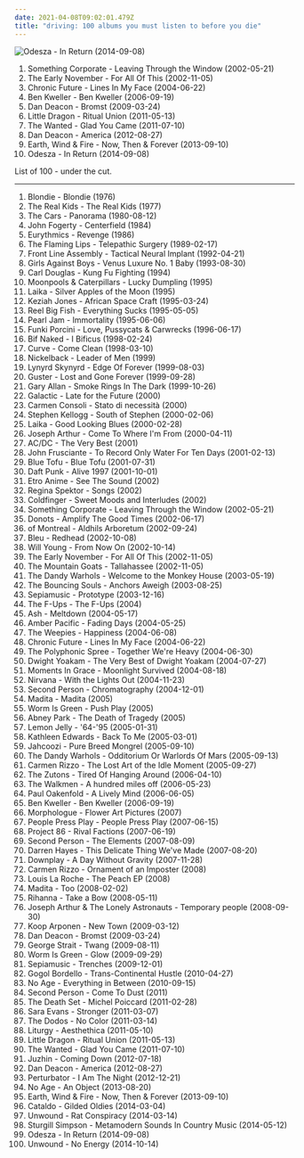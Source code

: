 ```yaml
---
date: 2021-04-08T09:02:01.479Z
title: "driving: 100 albums you must listen to before you die"
---
```

![Odesza - In Return (2014-09-08)](http://coverartarchive.org/release/352ed422-6ff3-45e4-ad0b-60d7111ca67a/8241101268-500.jpg "Odesza - In Return (2014-09-08)")
<ol class="albums">
<li data-cover="http://coverartarchive.org/release/2dac1fd4-94ec-390a-985d-c7440c647a99/11024423754-500.jpg" data-tags="piano rock" role="button">Something Corporate - Leaving Through the Window (2002-05-21)</li>
<li data-cover="http://coverartarchive.org/release/3895df67-624a-40ac-b5f7-db66bebff818/11597682469-500.jpg" data-tags="emo, indie rock, indie" role="button">The Early November - For All Of This (2002-11-05)</li>
<li data-cover="http://coverartarchive.org/release/234140bb-6fb4-4672-88a1-a79f2b6b3530/15104527471-500.jpg" data-tags="indie, rock, alternative, alternative rock, indie rock, driving, punk rock, pop punk, game, burnout 3, chronic future, oh dear my face has melted" role="button">Chronic Future - Lines In My Face (2004-06-22)</li>
<li data-cover="https://img.discogs.com/a9-NuRnMchaB4Nxk4oZYnJdkC6o=/fit-in/599x589/filters:strip_icc():format(jpeg):mode_rgb():quality(90)/discogs-images/R-3393470-1328660443.jpeg.jpg" data-tags="indie, rock, indie rock, singer-songwriter" role="button">Ben Kweller - Ben Kweller (2006-09-19)</li>
<li data-cover="http://coverartarchive.org/release/3bb79800-0644-4e8d-8274-0775a74de3ad/3302404966-500.jpg" data-tags="experimental" role="button">Dan Deacon - Bromst (2009-03-24)</li>
<li data-cover="https://img.discogs.com/SmWzFHMp4iRkXEpAx0Oc-PKF90I=/fit-in/450x453/filters:strip_icc():format(jpeg):mode_rgb():quality(90)/discogs-images/R-3033588-1312713162.jpeg.jpg" data-tags="trip-hop" role="button">Little Dragon - Ritual Union (2011-05-13)</li>
<li data-cover="http://coverartarchive.org/release/0006d58c-54fa-42b7-bdb3-50feb65d79e6/5129565913-500.jpg" data-tags="night club dance" role="button">The Wanted - Glad You Came (2011-07-10)</li>
<li data-cover="https://img.discogs.com/SialTdLqfIVngta-WfhyvKRLeMw=/fit-in/600x600/filters:strip_icc():format(jpeg):mode_rgb():quality(90)/discogs-images/R-3826540-1345940532-4427.jpeg.jpg" data-tags="electronica, indie, experimental, indie electronic, epic, driving, intense, eclectic, 10s, baltimore, domino, wham city, builds, kaleidoscopic, dan deacon, wfmu heavily played records, 05-mediocre" role="button">Dan Deacon - America (2012-08-27)</li>
<li data-cover="http://coverartarchive.org/release/e1798dd8-58db-493a-bcec-ea3846ca6188/5116190233-500.jpg" data-tags="soul, funk, melodic, driving, energetic, summer, spiritual, reflection, uplifting, male vocalists, sophisticated, cerebral, summery, earth, celebration, celebratory, exuberant, empowerment, soothing, joyous, bright, theatrical" role="button">Earth, Wind & Fire - Now, Then & Forever (2013-09-10)</li>
<li data-cover="http://coverartarchive.org/release/352ed422-6ff3-45e4-ad0b-60d7111ca67a/8241101268-500.jpg" data-tags="electronic, electronica, indie electronic, driving, energetic, summer, confident, hypnotic, light, summery, slick, stylish, lively, day driving, boisterous, hanging out, 1 raz" role="button">Odesza - In Return (2014-09-08)</li>
</ol>
List of 100 - under the cut.
<!-- more -->

_________________

<ol class="albums">
<li data-cover="https://img.discogs.com/LkU56dhFVorhZxfTQiDWSwYXZrE=/fit-in/600x536/filters:strip_icc():format(jpeg):mode_rgb():quality(90)/discogs-images/R-6516993-1421045537-2206.jpeg.jpg" data-tags="new wave, female vocalists" role="button">
Blondie - Blondie (1976)
</li>
<li data-cover="https://img.discogs.com/9zG8vaAuIJzS6sB9WhErPbwIPOA=/fit-in/600x595/filters:strip_icc():format(jpeg):mode_rgb():quality(90)/discogs-images/R-1081082-1480094319-3225.jpeg.jpg" data-tags="classic rock, punk, power pop, driving, energetic, passionate, intense, aggressive, freewheeling, uncompromising, raucous, uplifting, strong, playful, anthemic, powerful, rebellious, rollicking, passion, joyous, humorous, cathartic, bright, motivation, rowdy, messy, american punk, brash, street-smart, hanging out, rambunctious, bravado, extroverted, tough, iveldie best of 1977" role="button">
The Real Kids - The Real Kids (1977)
</li>
<li data-cover="http://coverartarchive.org/release/7e5f45e4-f449-4329-97c9-ca364cd89fbd/5449314458-500.jpg" data-tags="80s, new wave" role="button">
The Cars - Panorama (1980-08-12)
</li>
<li data-cover="https://via.placeholder.com/450" data-tags="classic rock" role="button">
John Fogerty - Centerfield (1984)
</li>
<li data-cover="http://coverartarchive.org/release/5611b3b5-28ab-3ff1-adb0-187bba7567b3/22896262801-500.jpg" data-tags="80s, new wave, pop" role="button">
Eurythmics - Revenge (1986)
</li>
<li data-cover="http://coverartarchive.org/release/6aeb6734-4a65-4efd-86da-b6da33bf8f0c/13921894639-500.jpg" data-tags="rock, 80s, alternative, alternative rock, restless" role="button">
The Flaming Lips - Telepathic Surgery (1989-02-17)
</li>
<li data-cover="http://coverartarchive.org/release/b6416c39-19d4-3a82-bb78-f422b864d45c/2331370971-500.jpg" data-tags="industrial" role="button">
Front Line Assembly - Tactical Neural Implant (1992-04-21)
</li>
<li data-cover="http://coverartarchive.org/release/8a4781c1-2032-4897-a21c-037f4b4ff689/13364636275-500.jpg" data-tags="post-hardcore, 90s" role="button">
Girls Against Boys - Venus Luxure No. 1 Baby (1993-08-30)
</li>
<li data-cover="https://img.discogs.com/3lpyDWjqWWsui9IKG-zFVMbmbD4=/fit-in/499x500/filters:strip_icc():format(jpeg):mode_rgb():quality(90)/discogs-images/R-1334978-1287508806.jpeg.jpg" data-tags="disco, funk" role="button">
Carl Douglas - Kung Fu Fighting (1994)
</li>
<li data-cover="https://img.discogs.com/-ZYspS-qfNWyE-pI3hTgoY_v1Uo=/fit-in/600x606/filters:strip_icc():format(jpeg):mode_rgb():quality(90)/discogs-images/R-2534229-1600886937-4620.jpeg.jpg" data-tags="my favs" role="button">
Moonpools & Caterpillars - Lucky Dumpling (1995)
</li>
<li data-cover="http://coverartarchive.org/release/3d3df7f0-fc34-4d03-9f86-946026001551/18280945774-500.jpg" data-tags="trip-hop, experimental, psychedelic" role="button">
Laika - Silver Apples of the Moon (1995)
</li>
<li data-cover="https://img.discogs.com/vz_Bc5hxnLkdeYEHw3F7Ik0p1YU=/fit-in/600x589/filters:strip_icc():format(jpeg):mode_rgb():quality(90)/discogs-images/R-1480945-1283353361.jpeg.jpg" data-tags="funk" role="button">
Keziah Jones - African Space Craft (1995-03-24)
</li>
<li data-cover="http://coverartarchive.org/release/7237af3e-56ec-4b3d-9f90-89cf40b273ab/17552180567-500.jpg" data-tags="ska, ska punk" role="button">
Reel Big Fish - Everything Sucks (1995-05-05)
</li>
<li data-cover="https://img.discogs.com/JyFcrH_JEpNXy8i8Ea-ZiZJ-qBU=/fit-in/600x450/filters:strip_icc():format(jpeg):mode_rgb():quality(90)/discogs-images/R-7382814-1440312037-2384.jpeg.jpg" data-tags="rock, driving, pearl jam, music to start the day to, marcelo" role="button">
Pearl Jam - Immortality (1995-06-06)
</li>
<li data-cover="http://coverartarchive.org/release/adf858c9-0a5b-46fd-9cb7-c38e7dd830cd/10315033497-500.jpg" data-tags="downtempo, ninja tune" role="button">
Funki Porcini - Love, Pussycats & Carwrecks (1996-06-17)
</li>
<li data-cover="http://coverartarchive.org/release/6f47e641-aa91-4a9d-af30-82d83514889b/9710682175-500.jpg" data-tags="alternative rock" role="button">
Bif Naked - I Bificus (1998-02-24)
</li>
<li data-cover="http://coverartarchive.org/release/92b4a8cc-f063-4230-9756-bfd661ceb311/7947429386-500.jpg" data-tags="shoegaze" role="button">
Curve - Come Clean (1998-03-10)
</li>
<li data-cover="http://coverartarchive.org/release/d833584c-152e-4b75-bb4f-2baf226b88d2/10144689859-500.jpg" data-tags="nickelback" role="button">
Nickelback - Leader of Men (1999)
</li>
<li data-cover="https://img.discogs.com/WiK-1OZ9OI_DiKWJMXnAm9S2tdM=/fit-in/600x935/filters:strip_icc():format(jpeg):mode_rgb():quality(90)/discogs-images/R-6101246-1471092563-8075.jpeg.jpg" data-tags="southern rock" role="button">
Lynyrd Skynyrd - Edge Of Forever (1999-08-03)
</li>
<li data-cover="https://img.discogs.com/nHTpM2iNFe_ieR9WlIT7WYck7WY=/fit-in/600x595/filters:strip_icc():format(jpeg):mode_rgb():quality(90)/discogs-images/R-7860499-1589151037-6233.jpeg.jpg" data-tags="guster" role="button">
Guster - Lost and Gone Forever (1999-09-28)
</li>
<li data-cover="http://coverartarchive.org/release/c06aedd5-91c0-4e7d-bd62-37f387811147/22501129211-500.jpg" data-tags="country" role="button">
Gary Allan - Smoke Rings In The Dark (1999-10-26)
</li>
<li data-cover="http://coverartarchive.org/release/ce798ecf-4694-48a8-869e-b852d283cd8a/21926102762-500.jpg" data-tags="funk, summer" role="button">
Galactic - Late for the Future (2000)
</li>
<li data-cover="https://img.discogs.com/MHeXUwrk37HLThS3wt7466t8e0s=/fit-in/300x300/filters:strip_icc():format(jpeg):mode_rgb():quality(90)/discogs-images/R-9510569-1481830927-4514.jpeg.jpg" data-tags="rock, female vocalists, italy, musica italiana, italianigdchill" role="button">
Carmen Consoli - Stato di necessità (2000)
</li>
<li data-cover="https://img.discogs.com/xzr6-eHBKJCmll5-Oht0O8YBdYM=/fit-in/200x200/filters:strip_icc():format(jpeg):mode_rgb():quality(90)/discogs-images/R-3420508-1329729084.jpeg.jpg" data-tags="easy listening, driving, acoustic guitar, embarrassing, nice melody" role="button">
Stephen Kellogg - South of Stephen (2000-02-06)
</li>
<li data-cover="http://coverartarchive.org/release/80f877df-0922-4e4b-91d6-d791f375384d/18280985415-500.jpg" data-tags="trip-hop" role="button">
Laika - Good Looking Blues (2000-02-28)
</li>
<li data-cover="https://img.discogs.com/bRAAlSTaA7gP-5av5UzoG9nqNrE=/fit-in/600x337/filters:strip_icc():format(jpeg):mode_rgb():quality(90)/discogs-images/R-12082594-1528226543-4343.jpeg.jpg" data-tags="indie, 20 favorite albums of 2000" role="button">
Joseph Arthur - Come To Where I'm From (2000-04-11)
</li>
<li data-cover="http://coverartarchive.org/release/70c071e9-8d39-42a1-b6f1-ccf992f9216d/1368793994-500.jpg" data-tags="hard rock" role="button">
AC/DC - The Very Best (2001)
</li>
<li data-cover="http://coverartarchive.org/release/d5f20f95-7347-4479-97e4-57046bc24d00/20385600250-500.jpg" data-tags="alternative, rock" role="button">
John Frusciante - To Record Only Water For Ten Days (2001-02-13)
</li>
<li data-cover="https://img.discogs.com/Cky01Q9wxmJ8Rj6MIFiOze-XObY=/fit-in/467x466/filters:strip_icc():format(jpeg):mode_rgb():quality(90)/discogs-images/R-4736572-1373878722-8763.jpeg.jpg" data-tags="usa, driving, american, west coast, american artist, artists who are lastfm users, elektro target, coma, climax, us indie, the music maker society, american bands, american brilliance, west coast sound, american indie, usa artists, us independent, autumn tapes, gling-gling, fondation, us-american, american dream, american singer, west coast underground, west-coast, antropological, atmospheres, usa music, west coast chill, us american, drivingfast, usa underground, bengt, chaotisch holistisch, american vocalists, cruto, amercian band, climat, from fh library 120617, adult swim bump" role="button">
Blue Tofu - Blue Tofu (2001-07-31)
</li>
<li data-cover="http://coverartarchive.org/release/cc85b1de-cf7e-3241-9022-fea31857beab/16360798338-500.jpg" data-tags="electronic, electronica, french, electro, house, live, daft punk" role="button">
Daft Punk - Alive 1997 (2001-10-01)
</li>
<li data-cover="https://img.discogs.com/dps5Bn42ItxNyjxhgZjSaAQqnOs=/fit-in/600x542/filters:strip_icc():format(jpeg):mode_rgb():quality(90)/discogs-images/R-514474-1513535165-8040.jpeg.jpg" data-tags="chillout" role="button">
Etro Anime - See The Sound (2002)
</li>
<li data-cover="http://coverartarchive.org/release/fcb8a3df-61cc-450e-9c9a-fbcfddffae84/16146902869-500.jpg" data-tags="piano, female vocalists" role="button">
Regina Spektor - Songs (2002)
</li>
<li data-cover="https://img.discogs.com/gbKYng8efPjl80xQ3aZPSzCWf40=/fit-in/600x602/filters:strip_icc():format(jpeg):mode_rgb():quality(90)/discogs-images/R-376771-1189761373.jpeg.jpg" data-tags="driving, artists who are lastfm users, elektro target, pixies palace, coma, climax, autumn tapes, gling-gling, fondation, antropological, atmospheres, drivingfast, bengt, chaotisch holistisch, cruto, climat, from fh library 120617, adult swim bump" role="button">
Coldfinger - Sweet Moods and Interludes (2002)
</li>
<li data-cover="http://coverartarchive.org/release/2dac1fd4-94ec-390a-985d-c7440c647a99/11024423754-500.jpg" data-tags="piano rock" role="button">
Something Corporate - Leaving Through the Window (2002-05-21)
</li>
<li data-cover="https://img.discogs.com/pF3jVyAzberCHDRjoYyfH7bfv6A=/fit-in/300x300/filters:strip_icc():format(jpeg):mode_rgb():quality(90)/discogs-images/R-4097484-1355140656-7196.jpeg.jpg" data-tags="punk rock" role="button">
Donots - Amplify The Good Times (2002-06-17)
</li>
<li data-cover="https://img.discogs.com/0f36ac86c54fe502a205affaefeae52f092904f2/images/spacer.gif" data-tags="indie pop" role="button">
of Montreal - Aldhils Arboretum (2002-09-24)
</li>
<li data-cover="https://img.discogs.com/Zmp-sS15xVVj0jWay4oL947_BHM=/fit-in/500x500/filters:strip_icc():format(jpeg):mode_rgb():quality(90)/discogs-images/R-1069055-1363832035-9482.jpeg.jpg" data-tags="driving, discoverockult, just another folk singer" role="button">
Bleu - Redhead (2002-10-08)
</li>
<li data-cover="http://coverartarchive.org/release/9c9e914a-3bb5-44c4-ad1e-b821a835c553/8940559156-500.jpg" data-tags="will young, uk number one" role="button">
Will Young - From Now On (2002-10-14)
</li>
<li data-cover="http://coverartarchive.org/release/3895df67-624a-40ac-b5f7-db66bebff818/11597682469-500.jpg" data-tags="emo, indie rock, indie" role="button">
The Early November - For All Of This (2002-11-05)
</li>
<li data-cover="http://coverartarchive.org/release/d2a314ab-986e-40af-8cab-04806ab68ce9/7927220552-500.jpg" data-tags="indie" role="button">
The Mountain Goats - Tallahassee (2002-11-05)
</li>
<li data-cover="http://coverartarchive.org/release/3bec09fb-e6fd-47d9-8ddd-3da4ed2d343b/6596301976-500.jpg" data-tags="indie, rock" role="button">
The Dandy Warhols - Welcome to the Monkey House (2003-05-19)
</li>
<li data-cover="http://coverartarchive.org/release/e74f1592-5754-4f17-a32e-371f3b36f808/3374084977-500.jpg" data-tags="punk rock" role="button">
The Bouncing Souls - Anchors Aweigh (2003-08-25)
</li>
<li data-cover="http://coverartarchive.org/release/7699cadb-b69e-4f39-a8a3-3f72487a35db/8018314646-500.jpg" data-tags="danish, denmark, copenhagen, europe, european, skandinavian music, skandinavian" role="button">
Sepiamusic - Prototype (2003-12-16)
</li>
<li data-cover="http://coverartarchive.org/release/9e061614-d6a8-4241-a9f1-455e5b6b7949/9371082074-500.jpg" data-tags="rock, punk, driving, punk rock, game, happy punk, burnout 3" role="button">
The F-Ups - The F-Ups (2004)
</li>
<li data-cover="https://img.discogs.com/cSo9p53NF-1J1og6RCZSykGIP_Q=/fit-in/600x600/filters:strip_icc():format(jpeg):mode_rgb():quality(90)/discogs-images/R-853983-1292698933.jpeg.jpg" data-tags="rock, alternative rock" role="button">
Ash - Meltdown (2004-05-17)
</li>
<li data-cover="https://img.discogs.com/_2T-AP5zvrWQ1wXJ1ztgaxsXAuE=/fit-in/500x500/filters:strip_icc():format(jpeg):mode_rgb():quality(90)/discogs-images/R-2046924-1406744657-7335.jpeg.jpg" data-tags="emo" role="button">
Amber Pacific - Fading Days (2004-05-25)
</li>
<li data-cover="http://coverartarchive.org/release/250bd2dc-a9e8-4c50-9b3d-7863a0efc6d2/3457679280-500.jpg" data-tags="indie" role="button">
The Weepies - Happiness (2004-06-08)
</li>
<li data-cover="http://coverartarchive.org/release/234140bb-6fb4-4672-88a1-a79f2b6b3530/15104527471-500.jpg" data-tags="indie, rock, alternative, alternative rock, indie rock, driving, punk rock, pop punk, game, burnout 3, chronic future, oh dear my face has melted" role="button">
Chronic Future - Lines In My Face (2004-06-22)
</li>
<li data-cover="https://img.discogs.com/E6pbmZw0hjcDDEWK-4cnh59Z1ME=/fit-in/400x400/filters:strip_icc():format(jpeg):mode_rgb():quality(90)/discogs-images/R-768369-1156795800.jpeg.jpg" data-tags="symphonic pop, alternative, rock" role="button">
The Polyphonic Spree - Together We're Heavy (2004-06-30)
</li>
<li data-cover="http://coverartarchive.org/release/b6a051b4-1a1e-4c33-a1e5-0ea6e920a13f/15062499623-500.jpg" data-tags="honky tonk" role="button">
Dwight Yoakam - The Very Best of Dwight Yoakam (2004-07-27)
</li>
<li data-cover="https://img.discogs.com/hBxOMEZRaJN7P-DtKBiY5-fD7_U=/fit-in/500x500/filters:strip_icc():format(jpeg):mode_rgb():quality(90)/discogs-images/R-3724313-1341844982-4801.jpeg.jpg" data-tags="alternative rock, emo" role="button">
Moments In Grace - Moonlight Survived (2004-08-18)
</li>
<li data-cover="http://coverartarchive.org/release/bc38ef5f-de82-4fe7-9646-72feb62e0cca/5930393750-500.jpg" data-tags="grunge" role="button">
Nirvana - With the Lights Out (2004-11-23)
</li>
<li data-cover="http://coverartarchive.org/release/9116916f-8cff-4cfd-ae37-f0d72f38e3ce/20696522059-500.jpg" data-tags="driving, artists who are lastfm users, elektro target, pixies palace, coma, climax, the music maker society, autumn tapes, gling-gling, fondation, antropological, atmospheres, drivingfast, bengt, chaotisch holistisch, cruto, climat, from fh library 120617, adult swim bump" role="button">
Second Person - Chromatography (2004-12-01)
</li>
<li data-cover="https://img.discogs.com/RHxAlGD6JYsqY4Jtb_4syeuAASk=/fit-in/600x600/filters:strip_icc():format(jpeg):mode_rgb():quality(90)/discogs-images/R-635491-1141470643.jpeg.jpg" data-tags="ambient, downbeat" role="button">
Madita - Madita (2005)
</li>
<li data-cover="http://coverartarchive.org/release/05364e0b-71b9-4c03-af45-57063529ee3a/16156281796-500.jpg" data-tags="electronica, trip-hop, downtempo, electro, driving, trip hop, synth-pop, visions, check this out, totec radio, artists who are lastfm users, angura kei, 2 s34rch, elektro target, psyhaus, pixies palace, chez musinum, central point, acquire, asot, coma, climax, fractal, the music maker society, ion b chill station, network, soundscapers, wantlist, aeo, eremuse - sgististj, eremuse - sgjstistj, autumn tapes, gling-gling, fondation, free mp3 artist radio, freelosophy, antropological, atmospheres, driving on a summer night, drivingfast, algebraic, dxsfx, bengt, eyelid tones, chaotisch holistisch, archange08, cruto, 1106fh, rainforest music on your internet radio, qwerty101-dt, climat, yahshua, metamorphosis: brainchildliving sacrificecircle of dust, bahia oawi, ephesians, does allah have a penis, bluebellinbloom library, 1111fh, 19 rem 120803, mysticplaces, from fh library 120617, fh 12 gj, enos, rcg-d, adult swim bump, ag set 2 will angels light, artists who are lastfm user" role="button">
Worm Is Green - Push Play (2005)
</li>
<li data-cover="http://coverartarchive.org/release/284872c2-e45f-48e1-a566-e8dfc2e4c7b8/9147489086-500.jpg" data-tags="steampunk" role="button">
Abney Park - The Death of Tragedy (2005)
</li>
<li data-cover="http://coverartarchive.org/release/cbb9cd2c-6cb4-34f6-b0cc-cd8cc63bf06d/3431742462-500.jpg" data-tags="electronica" role="button">
Lemon Jelly - '64-'95 (2005-01-31)
</li>
<li data-cover="http://coverartarchive.org/release/d1cd87a1-5dac-483d-b330-1c6ed2549ae1/5262868955-500.jpg" data-tags="canadian, alt-country" role="button">
Kathleen Edwards - Back To Me (2005-03-01)
</li>
<li data-cover="https://img.discogs.com/mZC2N0gM-D6RU0aXIGNXVeVufRc=/fit-in/500x500/filters:strip_icc():format(jpeg):mode_rgb():quality(90)/discogs-images/R-538101-1131719441.jpeg.jpg" data-tags="electronic, electronica, female vocalists, grime, dubstep, idm, driving, bounce, drum n bass, broken beat, 00s, dubby, welcome, boom, flow, neu, wonk, magic female voice, futurefunk, futuredub, supersexy, blazin, fusion festival 2008, metro dub, future-reach, electro ragga, fusion 2008" role="button">
Jahcoozi - Pure Breed Mongrel (2005-09-10)
</li>
<li data-cover="https://img.discogs.com/P9iAz8_lVn4csEFmDTgcSYipTVU=/fit-in/600x523/filters:strip_icc():format(jpeg):mode_rgb():quality(90)/discogs-images/R-2439542-1284135231.jpeg.jpg" data-tags="alternative" role="button">
The Dandy Warhols - Odditorium Or Warlords Of Mars (2005-09-13)
</li>
<li data-cover="http://coverartarchive.org/release/f8d349b4-3deb-40a6-a31f-2a2d2f72ef15/20409852155-500.jpg" data-tags="driving, artists who are lastfm users, pixies palace, coma, climax, autumn tapes, gling-gling, fondation, antropological, atmospheres, drivingfast, bengt, chaotisch holistisch, cruto, climat, from fh library 120617, adult swim bump" role="button">
Carmen Rizzo - The Lost Art of the Idle Moment (2005-09-27)
</li>
<li data-cover="https://img.discogs.com/oDxJEoE9sykN0vjZ-9oiogwalmk=/fit-in/598x600/filters:strip_icc():format(jpeg):mode_rgb():quality(90)/discogs-images/R-1389556-1376823938-1278.jpeg.jpg" data-tags="indie, indie rock, rock" role="button">
The Zutons - Tired Of Hanging Around (2006-04-10)
</li>
<li data-cover="http://coverartarchive.org/release/2c8efc87-84d5-4519-8898-934c82c6bf46/7863829609-500.jpg" data-tags="indie, rock, record collection, for melancholy days, rainy summer days" role="button">
The Walkmen - A hundred miles off (2006-05-23)
</li>
<li data-cover="http://coverartarchive.org/release/689f013e-f404-31a6-8c86-b01e1f8b3ca4/8252727529-500.jpg" data-tags="trance, dance" role="button">
Paul Oakenfold - A Lively Mind (2006-06-05)
</li>
<li data-cover="https://img.discogs.com/a9-NuRnMchaB4Nxk4oZYnJdkC6o=/fit-in/599x589/filters:strip_icc():format(jpeg):mode_rgb():quality(90)/discogs-images/R-3393470-1328660443.jpeg.jpg" data-tags="indie, rock, indie rock, singer-songwriter" role="button">
Ben Kweller - Ben Kweller (2006-09-19)
</li>
<li data-cover="https://img.discogs.com/dGdox-0bmGGIamS2dcj4CouumpA=/fit-in/500x500/filters:strip_icc():format(jpeg):mode_rgb():quality(90)/discogs-images/R-1148816-1224022516.jpeg.jpg" data-tags="driving, artists who are lastfm users, elektro target, pixies palace, coma, climax, autumn tapes, gling-gling, fondation, antropological, drivingfast, bengt, chaotisch holistisch, cruto, climat, from fh library 120617, adult swim bump" role="button">
Morphologue - Flower Art Pictures (2007)
</li>
<li data-cover="https://img.discogs.com/mELP5WbhpRGN56bzrSpfJFmlQKw=/fit-in/340x340/filters:strip_icc():format(jpeg):mode_rgb():quality(90)/discogs-images/R-1001165-1183459028.jpeg.jpg" data-tags="driving, look into, artists who are lastfm users, elektro target, the noise inside my head, coma, climax, the music maker society, landscape, the arctic circle, analog synth, super hot, voyage, autumn tapes, gling-gling, fondation, grape nuts, antropological, atmospheres, the evening shadows, home collection, vokal, drivingfast, mikrolux, moving music, my mind is going, tag set 2 will angels light, strangefruit, varietist-loved-tracks, the incredible independence, im mittelalter, bengt, chaotisch holistisch, cruto, transsnuje, kompilacija obala, climat, ice cream cone cereal, from fh library 120617, adult swim bump" role="button">
People Press Play - People Press Play (2007-06-15)
</li>
<li data-cover="http://coverartarchive.org/release/51ad8b1b-c7e2-41ea-9878-b022f3fb7e71/15856379118-500.jpg" data-tags="christian" role="button">
Project 86 - Rival Factions (2007-06-19)
</li>
<li data-cover="http://coverartarchive.org/release/2ea40371-834b-4146-b162-6196aed47976/20696528328-500.jpg" data-tags="pixies palace" role="button">
Second Person - The Elements (2007-08-09)
</li>
<li data-cover="https://img.discogs.com/BoGbyy7Do1JUgre77BV5uJ9F9ZQ=/fit-in/600x596/filters:strip_icc():format(jpeg):mode_rgb():quality(90)/discogs-images/R-1046299-1431906056-3192.jpeg.jpg" data-tags="australian, pop" role="button">
Darren Hayes - This Delicate Thing We've Made (2007-08-20)
</li>
<li data-cover="http://coverartarchive.org/release/72fefb3e-5569-4b06-961f-c87517bc68d5/5929535464-500.jpg" data-tags="rock, alternative, driving, energetic, modern rock, active" role="button">
Downplay - A Day Without Gravity (2007-11-28)
</li>
<li data-cover="http://coverartarchive.org/release/0faf2315-889a-4d45-aa80-203df4886364/8722452001-500.jpg" data-tags="driving, artists who are lastfm users, pixies palace, coma, climax, autumn tapes, gling-gling, fondation, antropological, atmospheres, drivingfast, bengt, chaotisch holistisch, cruto, climat, from fh library 120617, adult swim bump" role="button">
Carmen Rizzo - Ornament of an Imposter (2008)
</li>
<li data-cover="https://img.discogs.com/S6wyMTC5jYMgsDeD090D8AonW9M=/fit-in/480x480/filters:strip_icc():format(jpeg):mode_rgb():quality(90)/discogs-images/R-1359902-1212703426.jpeg.jpg" data-tags="electronic, house, french house, samples" role="button">
Louis La Roche - The Peach EP (2008)
</li>
<li data-cover="https://img.discogs.com/0JKDEq5NL8N3oIjylBAY3koqXuE=/fit-in/600x600/filters:strip_icc():format(jpeg):mode_rgb():quality(90)/discogs-images/R-1803369-1300760235.jpeg.jpg" data-tags="trip-hop, sex-hop, i love all the songs" role="button">
Madita - Too (2008-02-02)
</li>
<li data-cover="https://img.discogs.com/Pit__QO2YuWGIdGQEgUJfJ_IFXk=/fit-in/598x524/filters:strip_icc():format(jpeg):mode_rgb():quality(90)/discogs-images/R-5559102-1396533731-8785.jpeg.jpg" data-tags="pop" role="button">
Rihanna - Take a Bow (2008-05-11)
</li>
<li data-cover="https://img.discogs.com/mNovOsKLUbxfqUZVtX2jMXz4Euc=/fit-in/600x591/filters:strip_icc():format(jpeg):mode_rgb():quality(90)/discogs-images/R-1528141-1298984877.jpeg.jpg" data-tags="chillout, rock, alternative, alternative rock, indie rock, singer-songwriter, guitar, driving, american, excellent, modern rock, 00s, love the lyrics, shake it, happiness, voices, essential, 00s indie, 00s rock, so great, on a cloud, 00s alternative, joseph arthur and the lonely astronauts, temporary people" role="button">
Joseph Arthur & The Lonely Astronauts - Temporary people (2008-09-30)
</li>
<li data-cover="http://coverartarchive.org/release/0cc77a41-0638-41dd-8bb6-925d46ba5b09/5946153630-500.jpg" data-tags="driving, finnish, suomi, idols, idol, makes me smile" role="button">
Koop Arponen - New Town (2009-03-12)
</li>
<li data-cover="http://coverartarchive.org/release/3bb79800-0644-4e8d-8274-0775a74de3ad/3302404966-500.jpg" data-tags="experimental" role="button">
Dan Deacon - Bromst (2009-03-24)
</li>
<li data-cover="http://coverartarchive.org/release/7ecb520a-f550-4e7b-9af2-aa809d9fc9cf/28534504960-500.jpg" data-tags="country, driving, my country" role="button">
George Strait - Twang (2009-08-11)
</li>
<li data-cover="https://img.discogs.com/QMOYlTkRhmxJpb20kBAhui_oeRo=/fit-in/166x166/filters:strip_icc():format(jpeg):mode_rgb():quality(90)/discogs-images/R-1951437-1254591927.png.jpg" data-tags="driving, visions, check this out, totec radio, artists who are lastfm users, 2 s34rch, elektro target, psyhaus, pixies palace, chez musinum, central point, acquire, coma, climax, fractal, the music maker society, ion b chill station, network, soundscapers, aeo, eremuse - sgististj, eremuse - sgjstistj, autumn tapes, gling-gling, fondation, free mp3 artist radio, freelosophy, antropological, atmospheres, driving on a summer night, drivingfast, algebraic, dxsfx, bengt, eyelid tones, chaotisch holistisch, archange08, cruto, 1106fh, rainforest music on your internet radio, qwerty101-dt, climat, yahshua, metamorphosis: brainchildliving sacrificecircle of dust, bahia oawi, ephesians, does allah have a penis, bluebellinbloom library, 1111fh, 19 rem 120803, mysticplaces, from fh library 120617, fh 12 gj, enos, rcg-d, adult swim bump, ag set 2 will angels light, artists who are lastfm user" role="button">
Worm Is Green - Glow (2009-09-29)
</li>
<li data-cover="http://coverartarchive.org/release/f83dfa74-66dc-43de-9a7f-7229b7e87a31/8018465977-500.jpg" data-tags="europe, danish, denmark, european, copenhagen, skandinavian music, skandinavian" role="button">
Sepiamusic - Trenches (2009-12-01)
</li>
<li data-cover="http://coverartarchive.org/release/f9ca3e83-c109-457b-a950-0dd5a7a41cc0/10138329009-500.jpg" data-tags="gypsy punk" role="button">
Gogol Bordello - Trans-Continental Hustle (2010-04-27)
</li>
<li data-cover="http://coverartarchive.org/release/aa29b9f3-4525-3982-9d4b-76c87f37a43b/2868845098-500.jpg" data-tags="noise rock" role="button">
No Age - Everything in Between (2010-09-15)
</li>
<li data-cover="https://img.discogs.com/IJKzSJCPyJWRjaAXxk1vCUQXhQM=/fit-in/600x600/filters:strip_icc():format(jpeg):mode_rgb():quality(90)/discogs-images/R-8539923-1463655237-6704.jpeg.jpg" data-tags="driving, artists who are lastfm users, elektro target, pixies palace, coma, climax, the music maker society, autumn tapes, gling-gling, fondation, antropological, atmospheres, drivingfast, bengt, chaotisch holistisch, cruto, climat, from fh library 120617, adult swim bump" role="button">
Second Person - Come To Dust (2011)
</li>
<li data-cover="http://coverartarchive.org/release/a773da9a-49fb-474a-b7eb-69a7ef21cbaa/4196286531-500.jpg" data-tags="indie, indietronica, driving, outsider, ninja tune, summer, not emo, if this were a pokemon i would catch it, reason why i love this band" role="button">
The Death Set - Michel Poiccard (2011-02-28)
</li>
<li data-cover="http://coverartarchive.org/release/bbe2cbba-e3ca-4d89-bc56-33546f43c5e5/4429299209-500.jpg" data-tags="country" role="button">
Sara Evans - Stronger (2011-03-07)
</li>
<li data-cover="https://img.discogs.com/MmgkrwzGFOAVoDmqZ8FGoG86ZBQ=/fit-in/510x510/filters:strip_icc():format(jpeg):mode_rgb():quality(90)/discogs-images/R-2767853-1300138017.jpeg.jpg" data-tags="folk" role="button">
The Dodos - No Color (2011-03-14)
</li>
<li data-cover="http://coverartarchive.org/release/216dc68b-c7db-4c5f-b054-753d6d3fd1d1/12911239802-500.jpg" data-tags="black metal, metal" role="button">
Liturgy - Aesthethica (2011-05-10)
</li>
<li data-cover="https://img.discogs.com/SmWzFHMp4iRkXEpAx0Oc-PKF90I=/fit-in/450x453/filters:strip_icc():format(jpeg):mode_rgb():quality(90)/discogs-images/R-3033588-1312713162.jpeg.jpg" data-tags="trip-hop" role="button">
Little Dragon - Ritual Union (2011-05-13)
</li>
<li data-cover="http://coverartarchive.org/release/0006d58c-54fa-42b7-bdb3-50feb65d79e6/5129565913-500.jpg" data-tags="night club dance" role="button">
The Wanted - Glad You Came (2011-07-10)
</li>
<li data-cover="https://img.discogs.com/kZCNnmRIv0RA2OyukIYWjQlX5u4=/fit-in/600x503/filters:strip_icc():format(jpeg):mode_rgb():quality(90)/discogs-images/R-10992264-1507819725-2607.jpeg.jpg" data-tags="trip-hop, chillout, british, alternative, alternative rock, ambient, blues, mellow, aggressive, brit rock, 00s, alt rock, brit-pop, soundtrack, classic rock, nu jazz, hip-hop, electronic, electronica, indie, jazz, hip hop, pop, chill, rock, soul, instrumental, 80s, punk, grunge, hardcore, folk, new york, experimental, indie pop, indie rock, female vocalists, indie electronic, post-rock, downtempo, dub, singer-songwriter, progressive rock, usa, electro, dance, stoner rock, acoustic, new wave, experimental rock, easy listening, britpop, post-punk, funk, downbeat, turntablism, indietronica, shoegaze, canadian, idm, psychedelic, guitar, cover, lounge, 90s, driving, england, atmospheric, brooklyn, trip hop, avant-garde, american, funky, ninja tune, remix, instrumental hip-hop, instrumental hip hop, art rock, breakbeat, progressive, a cappella, smooth, melancholy, unique, favorite artists, nyc, space rock, chillosophy, indie-rock, melancholic" role="button">
Juzhin - Coming Down (2012-07-18)
</li>
<li data-cover="https://img.discogs.com/SialTdLqfIVngta-WfhyvKRLeMw=/fit-in/600x600/filters:strip_icc():format(jpeg):mode_rgb():quality(90)/discogs-images/R-3826540-1345940532-4427.jpeg.jpg" data-tags="electronica, indie, experimental, indie electronic, epic, driving, intense, eclectic, 10s, baltimore, domino, wham city, builds, kaleidoscopic, dan deacon, wfmu heavily played records, 05-mediocre" role="button">
Dan Deacon - America (2012-08-27)
</li>
<li data-cover="http://coverartarchive.org/release/9e5a07b1-5220-4b75-99d1-53fc523f295c/12034448026-500.jpg" data-tags="synthwave, electronic" role="button">
Perturbator - I Am The Night (2012-12-21)
</li>
<li data-cover="https://img.discogs.com/umXfJv61kxQ-vxnu8JRbRbyEkm0=/fit-in/594x600/filters:strip_icc():format(jpeg):mode_rgb():quality(90)/discogs-images/R-4833606-1377092415-6423.jpeg.jpg" data-tags="indie rock" role="button">
No Age - An Object (2013-08-20)
</li>
<li data-cover="http://coverartarchive.org/release/e1798dd8-58db-493a-bcec-ea3846ca6188/5116190233-500.jpg" data-tags="soul, funk, melodic, driving, energetic, summer, spiritual, reflection, uplifting, male vocalists, sophisticated, cerebral, summery, earth, celebration, celebratory, exuberant, empowerment, soothing, joyous, bright, theatrical" role="button">
Earth, Wind & Fire - Now, Then & Forever (2013-09-10)
</li>
<li data-cover="http://coverartarchive.org/release/19d84398-8ae0-4c91-bfaf-367dc6855e51/10243073371-500.jpg" data-tags="driving, quiet, demoscene, look into, artists who are lastfm users, elektro target, the noise inside my head, pixies palace, personal favorites, coma, climax, the music maker society, landscape, the arctic circle, robots have feelings too, analog synth, super hot, voyage, autumn tapes, gling-gling, fondation, play along, questionmark, grape nuts, antropological, atmospheres, the evening shadows, home collection, vokal, drivingfast, mikrolux, moving music, my mind is going, tag set 2 will angels light, strangefruit, varietist-loved-tracks, the incredible independence, im mittelalter, bengt, chaotisch holistisch, cruto, transsnuje, kompilacija obala, climat, ice cream cone cereal, from fh library 120617, pneumogaastriq, adult swim bump" role="button">
Cataldo - Gilded Oldies (2014-03-04)
</li>
<li data-cover="http://coverartarchive.org/release/c9146782-f9b6-4832-88d2-0e21610d247a/9424162163-500.jpg" data-tags="indie rock, dark, driving, late night, water, crunchy, confrontational, introspection, raucous, earthy, war, post-hardcore, grim, pain, breakup, powerful, forgiveness, exuberant, bleak, cathartic, noise-rock, visceral, ramshackle, angst-ridden, knotty, serious, relationships, reissue, conflict" role="button">
Unwound - Rat Conspiracy (2014-03-14)
</li>
<li data-cover="http://coverartarchive.org/release/75b47e43-6fe1-4262-93b9-4bf6af5cb03a/7315989070-500.jpg" data-tags="country" role="button">
Sturgill Simpson - Metamodern Sounds In Country Music (2014-05-12)
</li>
<li data-cover="http://coverartarchive.org/release/352ed422-6ff3-45e4-ad0b-60d7111ca67a/8241101268-500.jpg" data-tags="electronic, electronica, indie electronic, driving, energetic, summer, confident, hypnotic, light, summery, slick, stylish, lively, day driving, boisterous, hanging out, 1 raz" role="button">
Odesza - In Return (2014-09-08)
</li>
<li data-cover="http://coverartarchive.org/release/6bd02ec4-739c-4652-a6b7-fa1187381fc8/8017939208-500.jpg" data-tags="indie rock, dark, driving, late night, water, crunchy, confrontational, introspection, raucous, earthy, war, post-hardcore, grim, pain, breakup, powerful, forgiveness, exuberant, bleak, cathartic, noise-rock, visceral, ramshackle, angst-ridden, knotty, serious, relationships, conflict" role="button">
Unwound - No Energy (2014-10-14)
</li>
</ol>